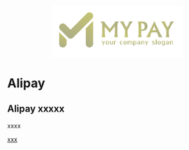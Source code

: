 <p align="center">
  <a href="https://mypay.tech/" target="_blank">
    <img alt="Parcel" src="logo.png" width="60%">
  </a>
</p>

# Alipay


## Alipay  xxxxx
xxxx

<a href="https://github.com/MypayTech/Alipay/edit/master">xxx</a>
